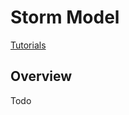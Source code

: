 # Storm Model

<a href="/tutorials/#storm-tutorial" class="btn btn--primary">Tutorials</a>

## Overview
Todo
